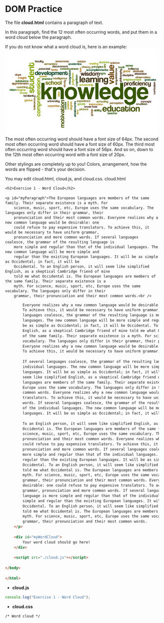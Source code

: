 # DOM Practice

The file **cloud.html** contains a paragraph of text.

In this paragraph, find the 12 most often occurring words, and put them in a word cloud below the paragraph.

If you do not know what a word cloud is, here is an example:
![image for word cloud](images/image.png)
The most often occurring word should have a font size of 64px. The second most often occurring word should have a font size of 60px. The third most often occurring word should have a font size of 56px. And so on, down to the 12th most often occurring word with a font size of 20px.

Other stylings are completely up to you! Colors, arrangement, how the words are flipped - that's your decision.

You may edit cloud.html, cloud.js, and cloud.css.
cloud.html

<!DOCTYPE html>
<html>

<head>
    <link rel="stylesheet" href="cloud.css">
</head>

<body>

    <h2>Exercise 1 - Word Cloud</h2>

    <p id="myParagraph">The European languages are members of the same family. Their separate existence is a myth. For
        science, music, sport, etc, Europe uses the same vocabulary. The languages only differ in their grammar, their
        pronunciation and their most common words. Everyone realizes why a new common language would be desirable: one
        could refuse to pay expensive translators. To achieve this, it would be necessary to have uniform grammar,
        pronunciation and more common words. If several languages coalesce, the grammar of the resulting language is
        more simple and regular than that of the individual languages. The new common language will be more simple and
        regular than the existing European languages. It will be as simple as Occidental; in fact, it will be
        Occidental. To an English person, it will seem like simplified English, as a skeptical Cambridge friend of mine
        told me what Occidental is. The European languages are members of the same family. Their separate existence is a
        myth. For science, music, sport, etc, Europe uses the same vocabulary. The languages only differ in their
        grammar, their pronunciation and their most common words.<br />

```html
        Everyone realizes why a new common language would be desirable: one could refuse to pay expensive translators.
        To achieve this, it would be necessary to have uniform grammar, pronunciation and more common words. If several
        languages coalesce, the grammar of the resulting language is more simple and regular than that of the individual
        languages. The new common language will be more simple and regular than the existing European languages. It will
        be as simple as Occidental; in fact, it will be Occidental. To an English person, it will seem like simplified
        English, as a skeptical Cambridge friend of mine told me what Occidental is. The European languages are members
        of the same family. Their separate existence is a myth. For science, music, sport, etc, Europe uses the same
        vocabulary. The languages only differ in their grammar, their pronunciation and their most common words.
        Everyone realizes why a new common language would be desirable: one could refuse to pay expensive translators.
        To achieve this, it would be necessary to have uniform grammar, pronunciation and more common words.<br />

        If several languages coalesce, the grammar of the resulting language is more simple and regular than that of the
        individual languages. The new common language will be more simple and regular than the existing European
        languages. It will be as simple as Occidental; in fact, it will be Occidental. To an English person, it will
        seem like simplified English, as a skeptical Cambridge friend of mine told me what Occidental is. The European
        languages are members of the same family. Their separate existence is a myth. For science, music, sport, etc,
        Europe uses the same vocabulary. The languages only differ in their grammar, their pronunciation and their most
        common words. Everyone realizes why a new common language would be desirable: one could refuse to pay expensive
        translators. To achieve this, it would be necessary to have uniform grammar, pronunciation and more common
        words. If several languages coalesce, the grammar of the resulting language is more simple and regular than that
        of the individual languages. The new common language will be more simple and regular than the existing European
        languages. It will be as simple as Occidental; in fact, it will be Occidental.<br />

        To an English person, it will seem like simplified English, as a skeptical Cambridge friend of mine told me what
        Occidental is. The European languages are members of the same family. Their separate existence is a myth. For
        science, music, sport, etc, Europe uses the same vocabulary. The languages only differ in their grammar, their
        pronunciation and their most common words. Everyone realizes why a new common language would be desirable: one
        could refuse to pay expensive translators. To achieve this, it would be necessary to have uniform grammar,
        pronunciation and more common words. If several languages coalesce, the grammar of the resulting language is
        more simple and regular than that of the individual languages. The new common language will be more simple and
        regular than the existing European languages. It will be as simple as Occidental; in fact, it will be
        Occidental. To an English person, it will seem like simplified English, as a skeptical Cambridge friend of mine
        told me what Occidental is. The European languages are members of the same family. Their separate existence is a
        myth. For science, music, sport, etc, Europe uses the same vocabulary. The languages only differ in their
        grammar, their pronunciation and their most common words. Everyone realizes why a new common language would be
        desirable: one could refuse to pay expensive translators. To achieve this, it would be necessary to have uniform
        grammar, pronunciation and more common words. If several languages coalesce, the grammar of the resulting
        language is more simple and regular than that of the individual languages. The new common language will be more
        simple and regular than the existing European languages. It will be as simple as Occidental; in fact, it will be
        Occidental. To an English person, it will seem like simplified English, as a skeptical Cambridge friend of mine
        told me what Occidental is. The European languages are members of the same family. Their separate existence is a
        myth. For science, music, sport, etc, Europe uses the same vocabulary. The languages only differ in their
        grammar, their pronunciation and their most common words.
    </p>

    <div id="myWordCloud">
        Your word cloud should go here!
    </div>

    <script src="./cloud.js"></script>

</body>

</html>
```

- **cloud.js**

```jsx
console.log("Exercise 1 - Word Cloud");
```

- **cloud.css**

```html
/* Word cloud */
```
